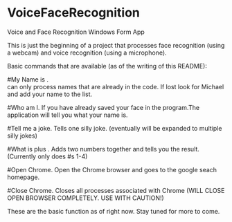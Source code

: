# VoiceFaceRecognition
Voice and Face Recognition Windows Form App

This is just the beginning of a project that processes face recognition (using a webcam) and voice recognition 
(using a microphone). 

Basic commands that are available (as of the writing of this README):

#My Name is <your name>.   
can only process names that are already in the code. If lost look for Michael and add your name to the list.

#Who am I.
If you have already saved your face in the program.The application will tell you what your name is. 

#Tell me a joke. 
Tells one silly joke. (eventually will be expanded to multiple silly jokes)

#What is <number> plus <number>.
Adds two numbers together and tells you the result. (Currently only does #s 1-4)

#Open Chrome. 
Open the Chrome browser and goes to the google seach homepage. 

#Close Chrome. 
Closes all processes associated with Chrome (WILL CLOSE OPEN BROWSER COMPLETELY. USE WITH CAUTION!)

These are the basic function as of right now. Stay tuned for more to come.
